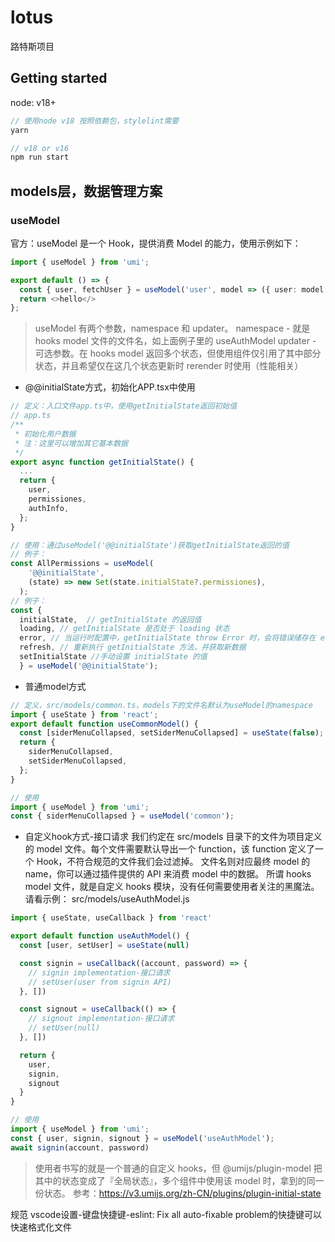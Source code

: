 # lotus

路特斯项目

## Getting started
node: v18+
```ts
// 使用node v18 按照依赖包，stylelint需要
yarn

// v18 or v16
npm run start

```

## models层，数据管理方案
### useModel
官方：useModel 是一个 Hook，提供消费 Model 的能力，使用示例如下：
```typescript
import { useModel } from 'umi';

export default () => {
  const { user, fetchUser } = useModel('user', model => ({ user: model.user, fetchUser: model.fetchUser }));
  return <>hello</>
};
```
> useModel 有两个参数，namespace 和 updater。
namespace - 就是 hooks model 文件的文件名，如上面例子里的 useAuthModel
updater - 可选参数。在 hooks model 返回多个状态，但使用组件仅引用了其中部分状态，并且希望仅在这几个状态更新时 rerender 时使用（性能相关）

* @@initialState方式，初始化APP.tsx中使用
```typescript
// 定义：入口文件app.ts中，使用getInitialState返回初始值
// app.ts
/**
 * 初始化用户数据
 * 注：这里可以增加其它基本数据
 */
export async function getInitialState() {
  ...
  return {
    user,
    permissiones,
    authInfo,
  };
}

// 使用：通过useModel('@@initialState')获取getInitialState返回的值
// 例子：
const AllPermissions = useModel(
    '@@initialState',
    (state) => new Set(state.initialState?.permissiones),
  );
// 例子：
const { 
  initialState,  // getInitialState 的返回值
  loading, // getInitialState 是否处于 loading 状态
  error, // 当运行时配置中，getInitialState throw Error 时，会将错误储存在 error 中
  refresh, // 重新执行 getInitialState 方法，并获取新数据
  setInitialState //手动设置 initialState 的值
  } = useModel('@@initialState');
```

* 普通model方式
```typescript
// 定义，src/models/common.ts，models下的文件名默认为useModel的namespace
import { useState } from 'react';
export default function useCommonModel() {
  const [siderMenuCollapsed, setSiderMenuCollapsed] = useState(false);
  return {
    siderMenuCollapsed,
    setSiderMenuCollapsed,
  };
}

// 使用
import { useModel } from 'umi';
const { siderMenuCollapsed } = useModel('common');
```

* 自定义hook方式-接口请求
我们约定在 src/models 目录下的文件为项目定义的 model 文件。每个文件需要默认导出一个 function，该 function 定义了一个 Hook，不符合规范的文件我们会过滤掉。
文件名则对应最终 model 的 name，你可以通过插件提供的 API 来消费 model 中的数据。
所谓 hooks model 文件，就是自定义 hooks 模块，没有任何需要使用者关注的黑魔法。请看示例：
src/models/useAuthModel.js
```ts
import { useState, useCallback } from 'react'

export default function useAuthModel() {
  const [user, setUser] = useState(null)

  const signin = useCallback((account, password) => {
    // signin implementation-接口请求
    // setUser(user from signin API)
  }, [])

  const signout = useCallback(() => {
    // signout implementation-接口请求
    // setUser(null)
  }, [])

  return {
    user,
    signin,
    signout
  }
}

// 使用
import { useModel } from 'umi';
const { user, signin, signout } = useModel('useAuthModel');
await signin(account, password)
```
> 使用者书写的就是一个普通的自定义 hooks，但 @umijs/plugin-model 把其中的状态变成了『全局状态』，多个组件中使用该 model 时，拿到的同一份状态。
参考：https://v3.umijs.org/zh-CN/plugins/plugin-initial-state

规范
vscode设置-键盘快捷键-eslint: Fix all auto-fixable problem的快捷键可以快速格式化文件
